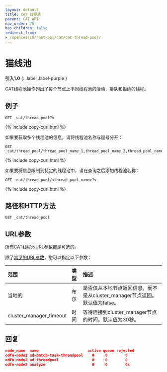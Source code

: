 ```yaml
---
layout: default
title: CAT 线程池
parent: CAT API
nav_order: 75
has_children: false
redirect_from:
- /opensearch/rest-api/cat/cat-thread-pool/
---
```


# 猫线池
**引入1.0**
{: .label .label-purple }

CAT线程池操作列出了每个节点上不同线程池的活动，排队和拒绝的线程。

## 例子

```
GET _cat/thread_pool?v
```
{% include copy-curl.html %}

如果要获取多个线程池的信息，请将线程池名称与逗号分开：

```
GET _cat/thread_pool/thread_pool_name_1,thread_pool_name_2,thread_pool_name_3
```
{% include copy-curl.html %}

如果要将信息限制到特定的线程池中，请在查询之后添加线程池名称：

```
GET _cat/thread_pool/<thread_pool_name>?v
```
{% include copy-curl.html %}

## 路径和HTTP方法

```
GET _cat/thread_pool
```

## URL参数

所有CAT线程池URL参数都是可选的。

除了[常见的URL参数]({{site.url}}{{site.baseurl}}/api-reference/cat/index)，您可以指定以下参数：

范围| 类型| 描述
:--- | :--- | :---
当地的| 布尔| 是否仅从本地节点返回信息，而不是从cluster_manager节点返回。默认值为false。
cluster_manager_timeout| 时间| 等待连接到cluster_manager节点的时间。默认值为30秒。


## 回复

```json
node_name  name                      active queue rejected
odfe-node2 ad-batch-task-threadpool    0     0        0
odfe-node2 ad-threadpool               0     0        0
odfe-node2 analyze                     0     0        0s
```

